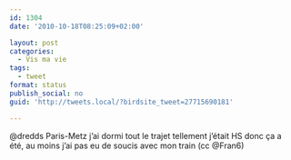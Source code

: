 ```yaml
---
id: 1304
date: '2010-10-18T08:25:09+02:00'

layout: post
categories:
  - Vis ma vie
tags:
  - tweet
format: status
publish_social: no
guid: 'http://tweets.local/?birdsite_tweet=27715690181'

---
```


@dredds Paris-Metz j’ai dormi tout le trajet tellement j’était HS donc ça a été, au moins j’ai pas eu de soucis avec mon train (cc @Fran6)